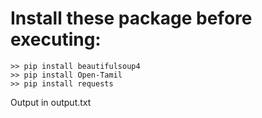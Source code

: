 
Install these package before executing: 
=======

	>> pip install beautifulsoup4
	>> pip install Open-Tamil
	>> pip install requests


Output in output.txt
